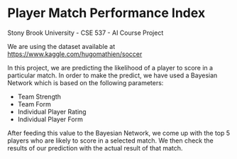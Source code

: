 # Player Match Performance Index
Stony Brook University - CSE 537 - AI Course Project

We are using the dataset available at https://www.kaggle.com/hugomathien/soccer

In this project, we are predicting the likelihood of a player to score in a particular match. In order to make the predict, we have used a Bayesian Network which is based on the following parameters:
- Team Strength
- Team Form
- Individual Player Rating
- Individual Player Form

After feeding this value to the Bayesian Network, we come up with the top 5 players who are likely to score in a selected match. We then check the results of our prediction with the actual result of that match.

